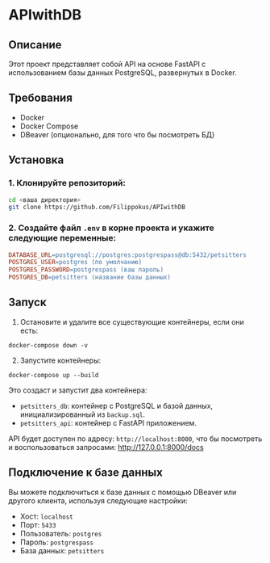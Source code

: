 # APIwithDB  
  
## Описание  
  
Этот проект представляет собой API на основе FastAPI с использованием базы данных PostgreSQL, развернутых в Docker.
  
## Требования  
  
- Docker
- Docker Compose
- DBeaver (опционально, для того что бы посмотреть БД)
  
## Установка  
  
### 1. Клонируйте репозиторий:  
```sh
cd <ваша директория>
git clone https://github.com/Filippokus/APIwithDB
```
### 2. Создайте файл `.env` в корне проекта и укажите следующие переменные:
```makefile
DATABASE_URL=postgresql://postgres:postgrespass@db:5432/petsitters
POSTGRES_USER=postgres (по умолчанию)
POSTGRES_PASSWORD=postgrespass (ваш пароль)
POSTGRES_DB=petsitters (название базы данных)
```
## Запуск

1. Остановите и удалите все существующие контейнеры, если они есть:

`docker-compose down -v`

2. Запустите контейнеры:

`docker-compose up --build`

Это создаст и запустит два контейнера:

- `petsitters_db`: контейнер с PostgreSQL и базой данных, инициализированный из `backup.sql`.
- `petsitters_api`: контейнер с FastAPI приложением.

API будет доступен по адресу: `http://localhost:8000`, что бы посмотреть и воспользоваться запросами: http://127.0.0.1:8000/docs


## Подключение к базе данных

Вы можете подключиться к базе данных с помощью DBeaver или другого клиента, используя следующие настройки:

- Хост: `localhost`
- Порт: `5433`
- Пользователь: `postgres`
- Пароль: `postgrespass`
- База данных: `petsitters`